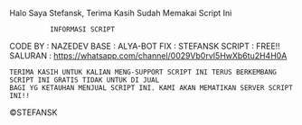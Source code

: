 Halo Saya Stefansk, Terima Kasih Sudah Memakai Script Ini

              INFORMASI SCRIPT
              
CODE BY : NAZEDEV
BASE : ALYA-BOT 
FIX : STEFANSK
SCRIPT : FREE!!
SALURAN : https://whatsapp.com/channel/0029Vb0rvI5HwXb6tu2H4H0A  

    TERIMA KASIH UNTUK KALIAN MENG-SUPPORT SCRIPT INI TERUS BERKEMBANG
    SCRIPT INI GRATIS TIDAK UNTUK DI JUAL
    BAGI YG KETAUHAN MENJUAL SCRIPT INI. KAMI AKAN MEMATIKAN SERVER SCRIPT INI!!

©STEFANSK           